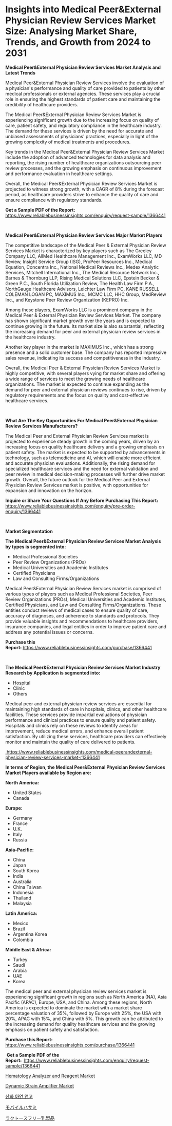 <p><h1>Insights into Medical Peer&External Physician Review Services Market Size: Analysing Market Share, Trends, and Growth from 2024 to 2031</h1></p><p><strong>Medical Peer&External Physician Review Services Market Analysis and Latest Trends</strong></p>
<p><p>Medical Peer&External Physician Review Services involve the evaluation of a physician's performance and quality of care provided to patients by other medical professionals or external agencies. These services play a crucial role in ensuring the highest standards of patient care and maintaining the credibility of healthcare providers.</p><p>The Medical Peer&External Physician Review Services Market is experiencing significant growth due to the increasing focus on quality of care, patient safety, and regulatory compliance in the healthcare industry. The demand for these services is driven by the need for accurate and unbiased assessments of physicians' practices, especially in light of the growing complexity of medical treatments and procedures.</p><p>Key trends in the Medical Peer&External Physician Review Services Market include the adoption of advanced technologies for data analysis and reporting, the rising number of healthcare organizations outsourcing peer review processes, and the growing emphasis on continuous improvement and performance evaluation in healthcare settings.</p><p>Overall, the Medical Peer&External Physician Review Services Market is projected to witness strong growth, with a CAGR of 8% during the forecast period, as healthcare providers strive to enhance the quality of care and ensure compliance with regulatory standards.</p></p>
<p><strong>Get a Sample PDF of the Report:&nbsp;</strong> <a href="https://www.reliablebusinessinsights.com/enquiry/request-sample/1366441">https://www.reliablebusinessinsights.com/enquiry/request-sample/1366441</a></p>
<p>&nbsp;</p>
<p><strong>Medical Peer&External Physician Review Services Major Market Players</strong></p>
<p><p>The competitive landscape of the Medical Peer & External Physician Review Services Market is characterized by key players such as The Greeley Company LLC, AllMed Healthcare Management Inc., ExamWorks LLC, MD Review, Insight Service Group (ISG), ProPeer Resources Inc., Medical Equation, Concentra Inc., National Medical Reviews Inc., Medex Analytic Services, Mitchell International Inc., The Medical Resource Network Inc., Barnes & Thornburg LLP, Rising Medical Solutions LLC, Epstein Becker & Green P.C., South Florida Utilization Review, The Health Law Firm P.A., NorthGauge Healthcare Advisors, Leichter Law Firm PC, KANE RUSSELL COLEMAN LOGAN PC, MAXIMUS Inc., MCMC LLC, HHC Group, MedReview Inc., and Keystone Peer Review Organization (KEPRO) Inc.</p><p>Among these players, ExamWorks LLC is a prominent company in the Medical Peer & External Physician Review Services Market. The company has shown significant market growth over the years and is expected to continue growing in the future. Its market size is also substantial, reflecting the increasing demand for peer and external physician review services in the healthcare industry.</p><p>Another key player in the market is MAXIMUS Inc., which has a strong presence and a solid customer base. The company has reported impressive sales revenue, indicating its success and competitiveness in the industry.</p><p>Overall, the Medical Peer & External Physician Review Services Market is highly competitive, with several players vying for market share and offering a wide range of services to meet the growing needs of healthcare organizations. The market is expected to continue expanding as the demand for peer and external physician reviews continues to rise, driven by regulatory requirements and the focus on quality and cost-effective healthcare services.</p></p>
<p>&nbsp;</p>
<p><strong>What Are The Key Opportunities For Medical Peer&External Physician Review Services Manufacturers?</strong></p>
<p><p>The Medical Peer and External Physician Review Services market is projected to experience steady growth in the coming years, driven by an increasing focus on quality healthcare delivery and a growing emphasis on patient safety. The market is expected to be supported by advancements in technology, such as telemedicine and AI, which will enable more efficient and accurate physician evaluations. Additionally, the rising demand for specialized healthcare services and the need for external validation and peer review in medical decision-making processes will further drive market growth. Overall, the future outlook for the Medical Peer and External Physician Review Services market is positive, with opportunities for expansion and innovation on the horizon.</p></p>
<p><strong>Inquire or Share Your Questions If Any Before Purchasing This Report:</strong> <a href="https://www.reliablebusinessinsights.com/enquiry/pre-order-enquiry/1366441">https://www.reliablebusinessinsights.com/enquiry/pre-order-enquiry/1366441</a></p>
<p>&nbsp;</p>
<p><strong>Market Segmentation</strong></p>
<p><strong>The Medical Peer&External Physician Review Services Market Analysis by types is segmented into:</strong></p>
<p><ul><li>Medical Professional Societies</li><li>Peer Review Organizations (PROs)</li><li>Medical Universities and Academic Institutes</li><li>Certified Physicians</li><li>Law and Consulting Firms/Organizations</li></ul></p>
<p><p>Medical Peer&External Physician Review Services market is comprised of various types of players such as Medical Professional Societies, Peer Review Organizations (PROs), Medical Universities and Academic Institutes, Certified Physicians, and Law and Consulting Firms/Organizations. These entities conduct reviews of medical cases to ensure quality of care, accuracy of diagnoses, and adherence to standards and protocols. They provide valuable insights and recommendations to healthcare providers, insurance companies, and legal entities in order to improve patient care and address any potential issues or concerns.</p></p>
<p><strong>Purchase this Report:&nbsp;</strong><a href="https://www.reliablebusinessinsights.com/purchase/1366441">https://www.reliablebusinessinsights.com/purchase/1366441</a></p>
<p>&nbsp;</p>
<p><strong>The Medical Peer&External Physician Review Services Market Industry Research by Application is segmented into:</strong></p>
<p><ul><li>Hospital</li><li>Clinic</li><li>Others</li></ul></p>
<p><p>Medical peer and external physician review services are essential for maintaining high standards of care in hospitals, clinics, and other healthcare facilities. These services provide impartial evaluations of physician performance and clinical practices to ensure quality and patient safety. Hospitals and clinics rely on these reviews to identify areas for improvement, reduce medical errors, and enhance overall patient satisfaction. By utilizing these services, healthcare providers can effectively monitor and maintain the quality of care delivered to patients.</p></p>
<p><a href="https://www.reliablebusinessinsights.com/medical-peerandexternal-physician-review-services-market-r1366441">&nbsp;https://www.reliablebusinessinsights.com/medical-peerandexternal-physician-review-services-market-r1366441</a></p>
<p><strong>In terms of Region, the Medical Peer&External Physician Review Services Market Players available by Region are:</strong></p>
<p>
    <p> <strong> North America: </strong>
        <ul>
            <li>United States</li>
            <li>Canada</li>
        </ul>
        </p> 
    <p> <strong> Europe: </strong>
        <ul>
            <li>Germany</li>
            <li>France</li>
            <li>U.K.</li>
            <li>Italy</li>
            <li>Russia</li>
        </ul>
        </p> 
    <p> <strong> Asia-Pacific: </strong>
        <ul>
            <li>China</li>
            <li>Japan</li>
            <li>South Korea</li>
            <li>India</li>
            <li>Australia</li>
            <li>China Taiwan</li>
            <li>Indonesia</li>
            <li>Thailand</li>
            <li>Malaysia</li>
        </ul>
        </p> 
    <p> <strong> Latin America: </strong>
        <ul>
            <li>Mexico</li>
            <li>Brazil</li>
            <li>Argentina Korea</li>
            <li>Colombia</li>
        </ul>
        </p> 
    <p> <strong> Middle East & Africa: </strong>
        <ul>
            <li>Turkey</li>
            <li>Saudi</li>
            <li>Arabia</li>
            <li>UAE</li>
            <li>Korea</li>
        </ul>
    </p>
    </p>
<p><p>The medical peer and external physician review services market is experiencing significant growth in regions such as North America (NA), Asia Pacific (APAC), Europe, USA, and China. Among these regions, North America is expected to dominate the market with a market share percentage valuation of 35%, followed by Europe with 25%, the USA with 20%, APAC with 15%, and China with 5%. This growth can be attributed to the increasing demand for quality healthcare services and the growing emphasis on patient safety and satisfaction.</p></p>
<p><strong>Purchase this Report: </strong><a href="https://www.reliablebusinessinsights.com/purchase/1366441">https://www.reliablebusinessinsights.com/purchase/1366441</a></p>
<p>&nbsp;<strong>Get a Sample PDF of the Report:&nbsp;&nbsp;</strong><a href="https://www.reliablebusinessinsights.com/enquiry/request-sample/1366441">https://www.reliablebusinessinsights.com/enquiry/request-sample/1366441</a></p>
<p><strong></strong></p>
<p><p><a href="https://github.com/mdmisese/Market-Research-Report-List-1/blob/main/hematology-analyzer-and-reagent-market.md">Hematology Analyzer and Reagent Market</a></p><p><a href="https://www.linkedin.com/pulse/analyzing-dynamic-strain-amplifier-market-dynamics-xywbe">Dynamic Strain Amplifier Market</a></p><p><a href="https://medium.com/@dessierohan2023/%EC%A7%80%EB%A5%B4%ED%81%AC%EC%82%B0-%EC%82%B0%ED%99%94%EC%95%84%EC%97%B0-%EC%97%B0%EA%B3%A0-%EC%8B%9C%EC%9E%A5-%EC%8B%9C%EC%9E%A5-cagr-%EC%8B%9C%EC%9E%A5-%EB%8F%99%ED%96%A5-%EB%B0%8F-%EC%84%B1%EC%9E%A5-%EC%A0%84%EB%9E%B5%EC%97%90-%EB%8C%80%ED%95%9C-%ED%86%B5%EC%B0%B0%EB%A0%A5-8bd0fd7aa69b">산화 아연 연고</a></p><p><a href="https://medium.com/@charityrice70/%E3%83%A2%E3%83%90%E3%82%A4%E3%83%AB%E3%82%B7%E3%82%A2%E3%83%BC%E3%82%BA%E5%B8%82%E5%A0%B4%E5%88%86%E6%9E%90-%E3%81%9D%E3%81%AEcagr-%E5%B8%82%E5%A0%B4%E3%82%BB%E3%82%B0%E3%83%A1%E3%83%B3%E3%83%86%E3%83%BC%E3%82%B7%E3%83%A7%E3%83%B3-%E3%81%8A%E3%82%88%E3%81%B3%E3%82%B0%E3%83%AD%E3%83%BC%E3%83%90%E3%83%AB%E6%A5%AD%E7%95%8C%E6%A6%82%E8%A6%81-610550b756b9">モバイルハサミ</a></p><p><a href="https://medium.com/@chupp859671973/%E3%83%A9%E3%82%AF%E3%83%88%E3%83%BC%E3%82%B9%E3%83%95%E3%83%AA%E3%83%BC%E4%B9%B3%E8%A3%BD%E5%93%81%E5%B8%82%E5%A0%B4%E3%81%AF%E5%B8%82%E5%A0%B4%E3%82%B7%E3%82%A7%E3%82%A2-%E5%B8%82%E5%A0%B4%E3%83%88%E3%83%AC%E3%83%B3%E3%83%89-%E3%81%8A%E3%82%88%E3%81%B3%E5%B8%82%E5%A0%B4%E6%88%90%E9%95%B7%E3%81%AB%E9%96%A2%E3%81%99%E3%82%8B%E6%83%85%E5%A0%B1%E3%82%92%E6%8F%90%E4%BE%9B%E3%81%97%E3%81%BE%E3%81%99-a556033ea9b1">ラクトースフリー乳製品</a></p></p>